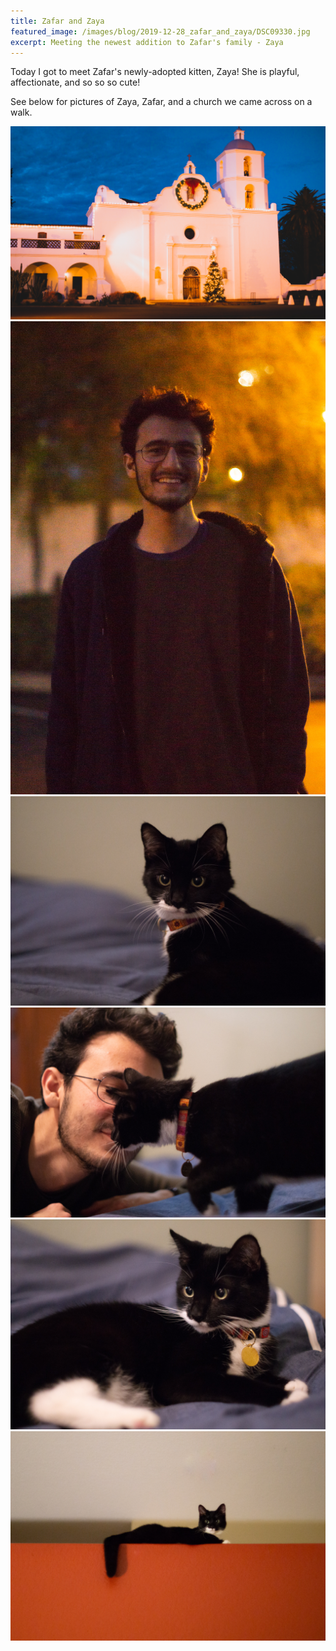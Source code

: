 ```yaml
---
title: Zafar and Zaya
featured_image: /images/blog/2019-12-28_zafar_and_zaya/DSC09330.jpg
excerpt: Meeting the newest addition to Zafar's family - Zaya
---
```


Today I got to meet Zafar's newly-adopted kitten, Zaya! She is playful, affectionate, and so so so cute! 

See below for pictures of Zaya, Zafar, and a church we came across on a walk.


<div class='gallery' data-columns='3'>
    <img src='/images/blog/2019-12-28_zafar_and_zaya/DSC09288-Pano.jpg'>
    <img src='/images/blog/2019-12-28_zafar_and_zaya/DSC09298.jpg'>
    <img src='/images/blog/2019-12-28_zafar_and_zaya/DSC09319.jpg'>
    <img src='/images/blog/2019-12-28_zafar_and_zaya/DSC09328.jpg'>
    <img src='/images/blog/2019-12-28_zafar_and_zaya/DSC09330.jpg'>
    <img src='/images/blog/2019-12-28_zafar_and_zaya/DSC09336.jpg'>
</div>